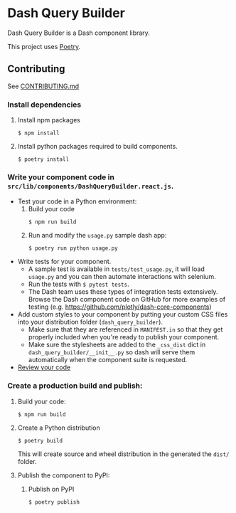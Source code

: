 # Dash Query Builder

Dash Query Builder is a Dash component library.

This project uses [Poetry](https://python-poetry.org/docs/).

## Contributing

See [CONTRIBUTING.md](./CONTRIBUTING.md)

### Install dependencies

1. Install npm packages
    ```
    $ npm install
    ```

2. Install python packages required to build components.
    ```
    $ poetry install
    ```

### Write your component code in `src/lib/components/DashQueryBuilder.react.js`.

- Test your code in a Python environment:
    1. Build your code
        ```
        $ npm run build
        ```
    2. Run and modify the `usage.py` sample dash app:
        ```
        $ poetry run python usage.py
        ```
- Write tests for your component.
    - A sample test is available in `tests/test_usage.py`, it will load `usage.py` and you can then automate interactions with selenium.
    - Run the tests with `$ pytest tests`.
    - The Dash team uses these types of integration tests extensively. Browse the Dash component code on GitHub for more examples of testing (e.g. https://github.com/plotly/dash-core-components)
- Add custom styles to your component by putting your custom CSS files into your distribution folder (`dash_query_builder`).
    - Make sure that they are referenced in `MANIFEST.in` so that they get properly included when you're ready to publish your component.
    - Make sure the stylesheets are added to the `_css_dist` dict in `dash_query_builder/__init__.py` so dash will serve them automatically when the component suite is requested.
- [Review your code](./review_checklist.md)

### Create a production build and publish:

1. Build your code:
    ```
    $ npm run build
    ```
2. Create a Python distribution
    ```
    $ poetry build
    ```
    This will create source and wheel distribution in the generated the `dist/` folder.

3. Publish the component to PyPI:
    1. Publish on PyPI
        ```
        $ poetry publish
        ```
